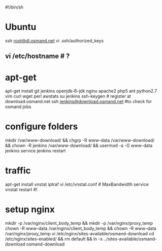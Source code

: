 #!/bin/sh
# Ubuntu
ssh root@dl.osmand.net
vi .ssh/authorized_keys
## vi /etc/hostname # ?

# apt-get
apt-get install git jenkins openjdk-6-jdk nginx apache2 php5 ant python2.7 vim curl wget perl awstats
su jenkins
ssh-keygen # register at download.osmand.net
ssh jenkins@download.osmand.net #to check for osmand jobs

# configure folders
mkdir /var/www-download/ && chgrp -R www-data /var/www-download/ \
&& chown -R jenkins /var/www-download/ &&  usermod -a -G www-data jenkins
service jenkins restart


# traffic
apt-get install vnstat iptraf
vi /etc/vnstat.conf # MaxBandwidth
service vnstat restart #!


# setup nginx
mkdir -p /var/nginx/client_body_temp && mkdir -p /var/nginx/proxy_temp
chown -R www-data /var/nginx/client_body_temp &&  chown -R www-data /var/nginx/proxy_temp 
vi /etc/nginx/sites-available/osmand-download
cd /etc/nginx/sites-enabled/   && rm default && ln -s ../sites-available/osmand-download osmand-download
